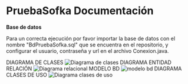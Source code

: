 # PruebaSofka Documentación
<b>Base de datos</b>


Para un correcta ejecución por favor importar la base de datos con el nombre "BdPruebaSofka.sql" que se encuentra en el repositorio, y configurar el usuario, contraseña y url en el archivo Conexion.java.


DIAGRAMA DE CLASES
![Diagrama de clases](https://user-images.githubusercontent.com/104689252/212479665-45e363f2-ab7f-40d6-aaa6-791f15ac9f7a.png)
DIAGRAMA ENTIDAD RELACIÓN
![Diagrama relacional](https://user-images.githubusercontent.com/104689252/212479666-5bcb639f-cf3b-4fb8-b326-c4431968b27f.png)
MODELO BD
![modelo bd](https://user-images.githubusercontent.com/104689252/212479667-bb8ca63b-0cee-4832-bd12-3c4d7e9985d6.png)
DIAGRAMA CLASES DE USO
![Diagrama clases de uso](https://user-images.githubusercontent.com/104689252/212484741-95442328-45e2-4b61-848f-1536caf28d58.png)

